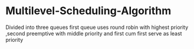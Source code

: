 # Multilevel-Scheduling-Algorithm
Divided into three queues first queue uses round robin with highest priority ,second preemptive with middle priority and first cum first serve as least priority
